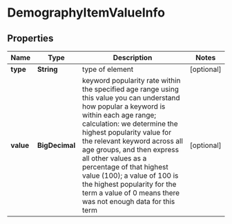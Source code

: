 

# DemographyItemValueInfo


## Properties

| Name | Type | Description | Notes |
|------------ | ------------- | ------------- | -------------|
|**type** | **String** | type of element |  [optional] |
|**value** | **BigDecimal** | keyword popularity rate within the specified age range using this value you can understand how popular a keyword is within each age range; calculation: we determine the highest popularity value for the relevant keyword across all age groups, and then express all other values as a percentage of that highest value (100); a value of 100 is the highest popularity for the term a value of 0 means there was not enough data for this term |  [optional] |




